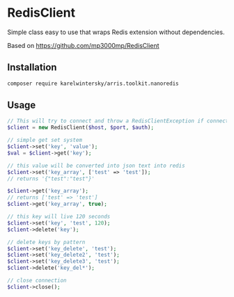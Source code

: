 # RedisClient

Simple class easy to use that wraps Redis extension without dependencies.

Based on https://github.com/mp3000mp/RedisClient

Installation
------------

```sh
composer require karelwintersky/arris.toolkit.nanoredis
```


Usage
-----

```php
// This will try to connect and throw a RedisClientException if connection failed
$client = new RedisClient($host, $port, $auth);

// simple get set system
$client->set('key', 'value');
$val = $client->get('key');

// this value will be converted into json text into redis
$client->set('key_array', ['test' => 'test']);
// returns '{"test":"test"}'

$client->get('key_array');
// returns ['test' => 'test']
$client->get('key_array', true);

// this key will live 120 seconds
$client->set('key', 'test', 120); 
$client->delete('key');

// delete keys by pattern
$client->set('key_delete', 'test');
$client->set('key_delete2', 'test');
$client->set('key_delete3', 'test');
$client->delete('key_del*');

// close connection
$client->close();

```

